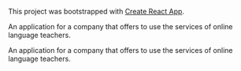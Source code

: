 This project was bootstrapped with
[Create React App](https://github.com/facebook/create-react-app).

An application for a company that offers to use the services of online language
teachers.

An application for a company that offers to use the services of online language
teachers.
